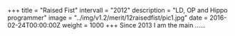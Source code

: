 +++
title = "Raised Fist"
intervall = "2012"
description = "LD, OP and Hippo programmer"
image = "../img/v1.2/merit/12raisedfist/pic1.jpg"
date = 2016-02-24T00:00:00Z
weight = 1000
+++
Since 2013 I am the main ......